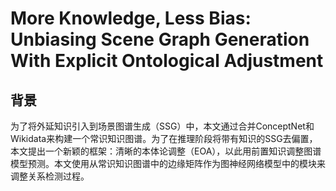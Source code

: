 # More Knowledge, Less Bias: Unbiasing Scene Graph Generation With Explicit Ontological Adjustment

## 背景

为了将外延知识引入到场景图谱生成（SSG）中，本文通过合并ConceptNet和Wikidata来构建一个常识知识图谱。为了在推理阶段将带有知识的SSG去偏置，本文提出一个新颖的框架：清晰的本体论调整（EOA），以此用前置知识调整图谱模型预测。本文使用从常识知识图谱中的边缘矩阵作为图神经网络模型中的模块来调整关系检测过程。
